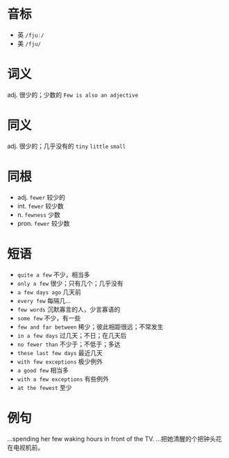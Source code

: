 # 音标

- 英 `/fjuː/`
- 美 `/fju/`

# 词义

adj. 很少的；少数的
`Few is also an adjective`

# 同义

adj. 很少的；几乎没有的
`tiny` `little` `small`

# 同根

- adj. `fewer` 较少的
- int. `fewer` 较少数
- n. `fewness` 少数
- pron. `fewer` 较少数

# 短语

- `quite a few` 不少，相当多
- `only a few` 很少；只有几个；几乎没有
- `a few days ago` 几天前
- `every few` 每隔几…
- `few words` 沉默寡言的人，少言寡语的
- `some few` 不少，有一些
- `few and far between` 稀少；彼此相距很远；不常发生
- `in a few days` 过几天；不日；在几天后
- `no fewer than` 不少于；不低于；多达
- `these last few days` 最近几天
- `with few exceptions` 极少例外
- `a good few` 相当多
- `with a few exceptions` 有些例外
- `at the fewest` 至少

# 例句

...spending her few waking hours in front of the TV.
…把她清醒的个把钟头花在电视机前。


